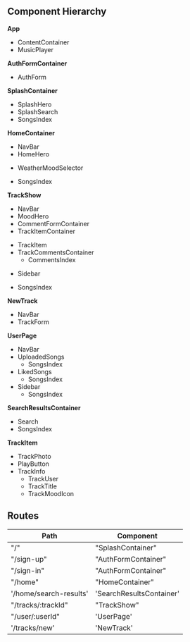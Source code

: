 ## Component Hierarchy

**App**
- ContentContainer
- MusicPlayer

**AuthFormContainer**
 - AuthForm

**SplashContainer**
 - SplashHero
 - SplashSearch
 - SongsIndex

**HomeContainer**
 - NavBar
 - HomeHero
  * WeatherMoodSelector
 - SongsIndex

**TrackShow**
 - NavBar
 - MoodHero
 - CommentFormContainer
 - TrackItemContainer
  + TrackItem
  + TrackCommentsContainer
    * CommentsIndex
 - Sidebar
  + SongsIndex

**NewTrack**
 - NavBar
 - TrackForm

**UserPage**
- NavBar
- UploadedSongs
  + SongsIndex
- LikedSongs
  + SongsIndex
- Sidebar
  + SongsIndex

**SearchResultsContainer**
- Search
- SongsIndex

**TrackItem**
- TrackPhoto
- PlayButton
- TrackInfo
  + TrackUser
  + TrackTitle
  + TrackMoodIcon



## Routes

|Path   | Component   |
|-------|-------------|
| "/" | "SplashContainer" |
| "/sign-up" | "AuthFormContainer" |
| "/sign-in" | "AuthFormContainer" |
| "/home" | "HomeContainer" |
| '/home/search-results' | 'SearchResultsContainer'
| "/tracks/:trackId" | "TrackShow"
| "/user/:userId" | 'UserPage'
| '/tracks/new' | 'NewTrack'
